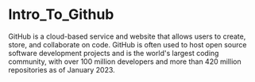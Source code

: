 # Intro_To_Github
GitHub is a cloud-based service and website that allows users to create, store, and collaborate on code. GitHub is often used to host open source software development projects and is the world's largest coding community, with over 100 million developers and more than 420 million repositories as of January 2023.
